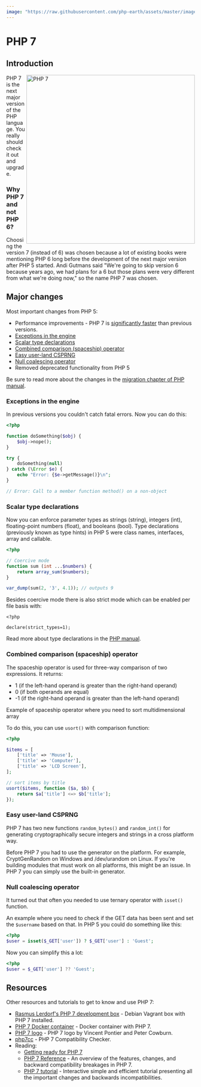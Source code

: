 ```yaml
---
image: "https://raw.githubusercontent.com/php-earth/assets/master/images/intro/php7.png"
---
```


# PHP 7

## Introduction

<img src="https://raw.githubusercontent.com/php-earth/assets/master/images/intro/php7.png" align="right" alt="PHP 7" width="450">
PHP 7 is the next major version of the PHP language. You really should check it out
and upgrade.

### Why PHP 7 and not PHP 6?

Choosing the version 7 (instead of 6) was chosen because a lot of existing books
were mentioning PHP 6 long before the development of the next major version after
PHP 5 started. Andi Gutmans said "We're going to skip version 6 because years ago,
we had plans for a 6 but those plans were very different from what we're doing now,"
so the name PHP 7 was chosen.

## Major changes

Most important changes from PHP 5:

* Performance improvements - PHP 7 is [significantly faster](https://docs.google.com/spreadsheets/d/1qW0avj2eRvPVxj_5V4BBNrOP1ULK7AaXTFsxcffFxT8/edit#gid=1334306309) than previous versions.
* [Exceptions in the engine](#exceptions-in-the-engine)
* [Scalar type declarations](#scalar-type-declarations)
* [Combined comparison (spaceship) operator](#combined-comparison-spaceship-operator)
* [Easy user-land CSPRNG](#easy-user-land-csprng)
* [Null coalescing operator](#null-coalescing-operator)
* Removed deprecated functionality from PHP 5

Be sure to read more about the changes in the [migration chapter of PHP manual](http://php.net/manual/en/migration70.php).

### Exceptions in the engine

In previous versions you couldn't catch fatal errors. Now you can do this:

```php
<?php

function doSomething($obj) {
    $obj->nope();
}

try {
    doSomething(null)
} catch (\Error $e) {
    echo "Error: {$e->getMessage()}\n";
}

// Error: Call to a member function method() on a non-object
```

### Scalar type declarations

Now you can enforce parameter types as strings (string), integers (int),
floating-point numbers (float), and booleans (bool). Type declarations (previously
known as type hints) in PHP 5 were class names, interfaces, array and callable.

```php
<?php

// Coercive mode
function sum (int ...$numbers) {
    return array_sum($numbers);
}

var_dump(sum(2, '3', 4.1)); // outputs 9
```

Besides coercive mode there is also strict mode which can be enabled per file
basis with:

```
<?php

declare(strict_types=1);
```

Read more about type declarations in the [PHP manual](http://php.net/manual/en/functions.arguments.php#functions.arguments.type-declaration).

### Combined comparison (spaceship) operator

The spaceship operator is used for three-way comparison of two expressions. It
returns:

* 1 (if the left-hand operand is greater than the right-hand operand)
* 0 (if both operands are equal)
* -1 (if the right-hand operand is greater than the left-hand operand)

Example of spaceship operator where you need to sort multidimensional array

To do this, you can use `usort()` with comparison function:

```php
<?php

$items = [
    ['title' => 'Mouse'],
    ['title' => 'Computer'],
    ['title' => 'LCD Screen'],
];

// sort items by title
usort($items, function ($a, $b) {
    return $a['title'] <=> $b['title'];
});
```

### Easy user-land CSPRNG

PHP 7 has two new functions `random_bytes()` and `random_int()` for generating
cryptographically secure integers and strings in a cross platform way.

Before PHP 7 you had to use the generator on the platform. For example, CryptGenRandom
on Windows and /dev/urandom on Linux. If you're building modules that must work
on all platforms, this might be an issue. In PHP 7 you can simply use the built-in
generator.

### Null coalescing operator

It turned out that often you needed to use ternary operator with `isset()`
function.

An example where you need to check if the GET data has been sent and set the
`$username` based on that. In PHP 5 you could do something like this:

```php
<?php
$user = isset($_GET['user']) ? $_GET['user'] : 'Guest';
```

Now you can simplify this a lot:

```php
<?php
$user = $_GET['user'] ?? 'Guest';
```

## Resources

Other resources and tutorials to get to know and use PHP 7:

* [Rasmus Lerdorf's PHP 7 development box](https://github.com/rlerdorf/php7dev) - Debian Vagrant box with PHP 7 installed.
* [PHP 7 Docker container](https://github.com/dave1010/php7-docker) - Docker container with PHP 7.
* [PHP 7 logo](http://www.cowburn.info/2015/06/18/php7-logo/) - PHP 7 logo by Vincent Pontier and Peter Cowburn.
* [php7cc](https://github.com/sstalle/php7cc) - PHP 7 Compatibility Checker.
* Reading:
    * [Getting ready for PHP 7](http://php7start.tk/)
    * [PHP 7 Reference](https://github.com/tpunt/PHP7-Reference) - An overview of the features, changes, and backward compatibility breakages in PHP 7.
    * [PHP 7 tutorial](http://php7-tutorial.com/) - Interactive simple and efficient tutorial presenting all the important changes and backwards incompatibilities.
